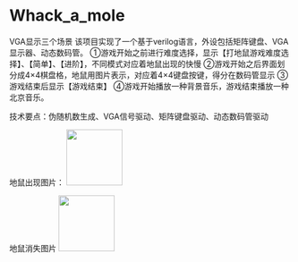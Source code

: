 # Whack_a_mole
VGA显示三个场景
该项目实现了一个基于verilog语言，外设包括矩阵键盘、VGA显示器、动态数码管。
①游戏开始之前进行难度选择，显示【打地鼠游戏难度选择】、【简单】、【进阶】，不同模式对应着地鼠出现的快慢
②游戏开始之后界面划分成4×4棋盘格，地鼠用图片表示，对应着4×4键盘按键，得分在数码管显示
③游戏结束后显示【游戏结束】
④游戏开始播放一种背景音乐，游戏结束播放一种北京音乐。

技术要点：伪随机数生成、VGA信号驱动、矩阵键盘驱动、动态数码管驱动

地鼠出现图片：
<img src="[https://img-blog.csdnimg.cn/2020102116384135.png](https://github.com/kityAB2/Whack_a_mole_game/blob/master/imag/QQ%E5%9B%BE%E7%89%8720230316112301.jpg)" width="100px">

地鼠消失图片
<img src="[[https://img-blog.csdnimg.cn/2020102116384135.png](https://github.com/kityAB2/Whack_a_mole_game/blob/master/imag/QQ%E5%9B%BE%E7%89%8720230316112301.jpg](https://github.com/kityAB2/Whack_a_mole_game/blob/master/imag/QQ%E5%9B%BE%E7%89%8720230316112321.jpg))" width="100px">
